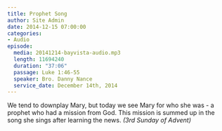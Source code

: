 ```yaml
---
title: Prophet Song
author: Site Admin
date: 2014-12-15 07:00:00
categories:
- Audio
episode:
  media: 20141214-bayvista-audio.mp3
  length: 11694240
  duration: "37:06"
  passage: Luke 1:46-55
  speaker: Bro. Danny Nance
  service_date: December 14th, 2014
---
```

We tend to downplay Mary, but today we see Mary for who she was - a prophet who had a mission from God. This mission is summed up in the song she sings after learning the news. _(3rd Sunday of Advent)_